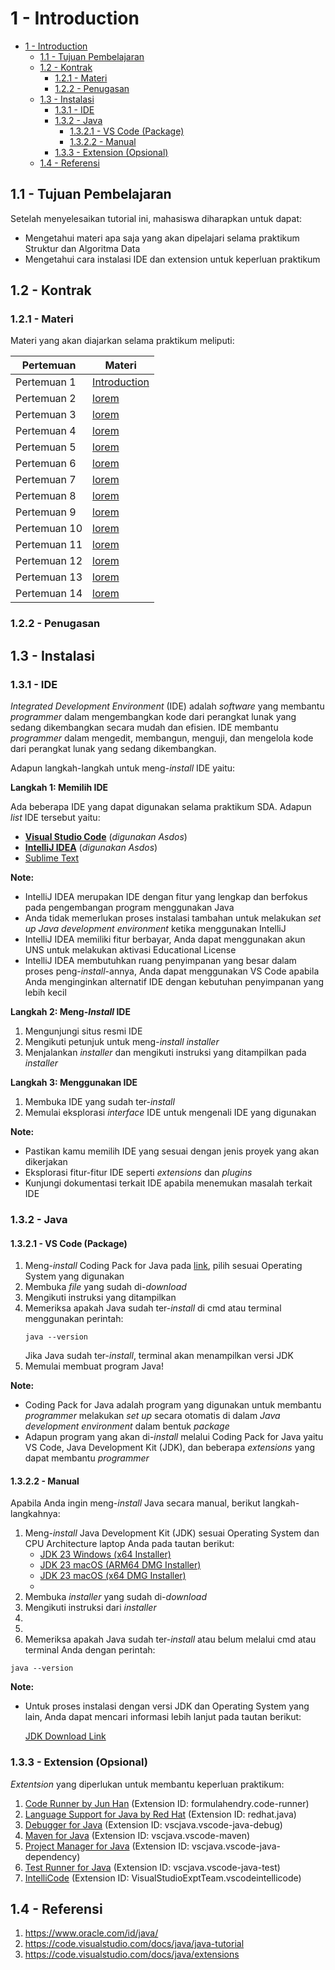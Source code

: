 # 1 - Introduction

- [1 - Introduction](#1---introduction)
  - [1.1 - Tujuan Pembelajaran](#11---tujuan-pembelajaran)
  - [1.2 - Kontrak](#12---kontrak)
    - [1.2.1 - Materi](#121---materi)
    - [1.2.2 - Penugasan](#122---penugasan)
  - [1.3 - Instalasi](#13---instalasi)
    - [1.3.1 - IDE](#131---ide)
    - [1.3.2 - Java](#132---java)
      - [1.3.2.1 - VS Code (Package)](#1321---vs-code-package)
      - [1.3.2.2 - Manual](#1322---manual)
    - [1.3.3 - Extension (Opsional)](#133---extension-opsional)
  - [1.4 - Referensi](#14---referensi)




## 1.1 - Tujuan Pembelajaran
Setelah menyelesaikan tutorial ini, mahasiswa diharapkan untuk dapat:

- Mengetahui materi apa saja yang akan dipelajari selama praktikum Struktur dan Algoritma Data
- Mengetahui cara instalasi IDE dan extension untuk keperluan praktikum

## 1.2 - Kontrak
### 1.2.1 - Materi
Materi yang akan diajarkan selama praktikum meliputi:

| Pertemuan | Materi |
| --------- | ------- |
| Pertemuan 1 | [Introduction](Introduction.md) |
| Pertemuan 2 | [lorem](link) |
| Pertemuan 3 | [lorem](link) |
| Pertemuan 4 | [lorem](link) |
| Pertemuan 5 | [lorem](link) |
| Pertemuan 6 | [lorem](link) |
| Pertemuan 7 | [lorem](link) |
| Pertemuan 8 | [lorem](link) |
| Pertemuan 9 | [lorem](link) |
| Pertemuan 10 | [lorem](link) |
| Pertemuan 11 | [lorem](link) |
| Pertemuan 12 | [lorem](link) |
| Pertemuan 13 | [lorem](link) |
| Pertemuan 14 | [lorem](link) |

### 1.2.2 - Penugasan


## 1.3 - Instalasi
### 1.3.1 - IDE
*Integrated Development Environment* (IDE) adalah *software* yang membantu *programmer* dalam mengembangkan kode dari perangkat lunak yang sedang dikembangkan secara mudah dan efisien. IDE membantu *programmer* dalam mengedit, membangun, menguji, dan mengelola kode dari perangkat lunak yang sedang dikembangkan.

Adapun langkah-langkah untuk meng-*install* IDE yaitu:

**Langkah 1: Memilih IDE**

Ada beberapa IDE yang dapat digunakan selama praktikum SDA. Adapun *list* IDE tersebut yaitu:
- [**Visual Studio Code**](https://code.visualstudio.com/) (*digunakan Asdos*)
-  [**IntelliJ IDEA**](https://www.jetbrains.com/idea/) (*digunakan Asdos*)
-   [Sublime Text](https://www.sublimetext.com/)

**Note:**
- IntelliJ IDEA merupakan IDE dengan fitur yang lengkap dan berfokus pada pengembangan program menggunakan Java
- Anda tidak memerlukan proses instalasi tambahan untuk melakukan *set up Java development environment* ketika menggunakan IntelliJ
- IntelliJ IDEA memiliki fitur berbayar, Anda dapat menggunakan akun UNS untuk melakukan aktivasi Educational License
- IntelliJ IDEA membutuhkan ruang penyimpanan yang besar dalam proses peng-*install*-annya, Anda dapat menggunakan VS Code apabila Anda menginginkan alternatif IDE dengan kebutuhan penyimpanan yang lebih kecil

**Langkah 2: Meng-*Install* IDE**
1. Mengunjungi situs resmi IDE
2. Mengikuti petunjuk untuk meng-*install* *installer*
3. Menjalankan *installer* dan mengikuti instruksi yang ditampilkan pada *installer*

**Langkah 3: Menggunakan IDE**
1. Membuka IDE yang sudah ter-*install*
2. Memulai eksplorasi *interface* IDE untuk mengenali IDE yang digunakan

**Note:**
- Pastikan kamu memilih IDE yang sesuai dengan jenis proyek yang akan dikerjakan
- Eksplorasi fitur-fitur IDE seperti *extensions* dan *plugins*
- Kunjungi dokumentasi terkait IDE apabila menemukan masalah terkait IDE
### 1.3.2 - Java
#### 1.3.2.1 - VS Code (Package)
1. Meng-*install* Coding Pack for Java pada [link](https://code.visualstudio.com/docs/java/java-tutorial), pilih sesuai Operating System yang digunakan
2. Membuka *file* yang sudah di-*download*
3. Mengikuti instruksi yang ditampilkan
4. Memeriksa apakah Java sudah ter-*install* di cmd atau terminal menggunakan perintah:
   ```
   java --version
   ```
   Jika Java sudah ter-*install*, terminal akan menampilkan versi JDK
5. Memulai membuat program Java!

**Note:**
- Coding Pack for Java adalah program yang digunakan untuk membantu *programmer* melakukan *set up* secara otomatis di dalam *Java development environment* dalam bentuk *package*
- Adapun program yang akan di-*install* melalui Coding Pack for Java yaitu VS Code, Java Development Kit (JDK), dan beberapa *extensions* yang dapat membantu *programmer*
#### 1.3.2.2 - Manual
Apabila Anda ingin meng-*install* Java secara manual, berikut langkah-langkahnya:
1. Meng-*install* Java Development Kit (JDK) sesuai Operating System dan CPU Architecture laptop Anda pada tautan berikut:
   - [JDK 23 Windows (x64 Installer)](https://download.oracle.com/java/23/latest/jdk-23_windows-x64_bin.exe)
   - [JDK 23 macOS (ARM64 DMG Installer)](https://download.oracle.com/java/23/latest/jdk-23_macos-aarch64_bin.dmg)
   - [JDK 23 macOS (x64 DMG Installer)](https://download.oracle.com/java/23/latest/jdk-23_macos-x64_bin.dmg)
   - <!-- kurang linux -->
2.  Membuka *installer* yang sudah di-*download*
3.  Mengikuti instruksi dari *installer*
4.  <!-- yg windows aku gatau -->
5.  <!-- yg linux aku gatau -->
6.  Memeriksa apakah Java sudah ter-*install* atau belum melalui cmd atau terminal Anda dengan perintah:
   ```
   java --version
   ```
**Note:**
- Untuk proses instalasi dengan versi JDK dan Operating System yang lain, Anda dapat mencari informasi lebih lanjut pada tautan berikut:
  
  [JDK Download Link](https://www.oracle.com/id/java/technologies/downloads/)
### 1.3.3 - Extension (Opsional)
*Extentsion* yang diperlukan untuk membantu keperluan praktikum:
1. [Code Runner by Jun Han](https://marketplace.visualstudio.com/items?itemName=formulahendry.code-runner) (Extension ID: formulahendry.code-runner)
2. [Language Support for Java by Red Hat](https://marketplace.visualstudio.com/items?itemName=redhat.java) (Extension ID: redhat.java)
3. [Debugger for Java](https://marketplace.visualstudio.com/items?itemName=vscjava.vscode-java-debug) (Extension ID: vscjava.vscode-java-debug)
4. [Maven for Java](https://marketplace.visualstudio.com/items?itemName=vscjava.vscode-maven) (Extension ID: vscjava.vscode-maven)
5. [Project Manager for Java](https://marketplace.visualstudio.com/items?itemName=vscjava.vscode-java-dependency) (Extension ID: vscjava.vscode-java-dependency)
6. [Test Runner for Java](https://marketplace.visualstudio.com/items?itemName=vscjava.vscode-java-test) (Extension ID: vscjava.vscode-java-test)
7. [IntelliCode](https://marketplace.visualstudio.com/items?itemName=VisualStudioExptTeam.vscodeintellicode) (Extension ID: VisualStudioExptTeam.vscodeintellicode)
## 1.4 - Referensi
1. <https://www.oracle.com/id/java/>
2. <https://code.visualstudio.com/docs/java/java-tutorial>
3. <https://code.visualstudio.com/docs/java/extensions>